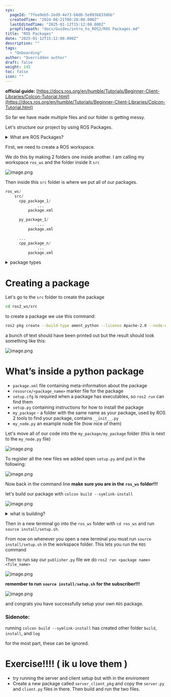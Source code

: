 ```yaml
---
sys:
  pageId: "7fea9eb5-2ed9-4e73-b6d6-5e093b833dbb"
  createdTime: "2024-08-21T00:28:00.000Z"
  lastEditedTime: "2025-01-12T15:12:00.000Z"
  propFilepath: "docs/Guides/intro_to_ROS2/ROS Packages.md"
title: "ROS Packages"
date: "2025-01-12T15:12:00.000Z"
description: ""
tags:
  - "Onboarding"
author: "Overridden author"
draft: false
weight: 145
toc: false
icon: ""
---
```


**official guide:** [https://docs.ros.org/en/humble/Tutorials/Beginner-Client-Libraries/Colcon-Tutorial.html](https://docs.ros.org/en/humble/Tutorials/Beginner-Client-Libraries/Colcon-Tutorial.html)

So far we have made multiple files and our folder is getting messy.

Let's structure our project by using ROS Packages.

<details>

<summary>What are ROS Packages?</summary>

ROS Packages are, as the name implies, packages of code that are highly sharable between ROS developers.

They consist of a folder, `package.xml` file, and source code

```python
      cpp_package_1/
		      ... imagine much code files here ..
          package.xml
```

</details>

First, we need to create a ROS workspace.

We do this by making 2 folders one inside another. I am calling my workspace `ros_ws` and the folder inside it `src`

![image.png](https://prod-files-secure.s3.us-west-2.amazonaws.com/d518164a-d88e-44d1-a4ee-3adb3bd8bce0/70706947-fd18-4537-a67b-e12946812d31/image.png?X-Amz-Algorithm=AWS4-HMAC-SHA256&X-Amz-Content-Sha256=UNSIGNED-PAYLOAD&X-Amz-Credential=ASIAZI2LB466ZKNYAC7C%2F20250328%2Fus-west-2%2Fs3%2Faws4_request&X-Amz-Date=20250328T070900Z&X-Amz-Expires=3600&X-Amz-Security-Token=IQoJb3JpZ2luX2VjEO%2F%2F%2F%2F%2F%2F%2F%2F%2F%2F%2FwEaCXVzLXdlc3QtMiJHMEUCIHzbjdxiFBi9a5WT34k8OjdlS8t%2FtPsq9yOWQaLnTa3QAiEAqbbkBnX3k%2FNvPXnWjh8%2BS9Gi4LqQRqJ8kSDTDUzKSNIq%2FwMIWBAAGgw2Mzc0MjMxODM4MDUiDM8nioU6gEeugB5UgyrcAzTRQGJZMbOKHbyN%2BRkEi2aJOfvEnK2dBhzSkj61YUC%2BiCF8ju5toglEKjPkH0ai1sOba2jpNB%2F0aKhKb8Z7eo8Fj79sSS0wsjNJYclZ1OLey3ZT2WFz5hC9qj9TzG9N0dFNJyAhX1AApo7vOA3hp2fYMy1gQDT6Pwk40FGIAsoQJFNgAGVXgQiyHDW5%2B%2BVf6IvQvnYucgMOqzufXkySouS1Y3Sa%2BGtQFibIwJEx0pAl%2FgRJyGdBAgc7qPUUQVqeoXI1A3eoGjvHOg6s%2BHhfM6DEFvjETpr0wYwm5NkUpNDOJu2l5wtITiIuUwWkosM%2Bsqx3B3JX%2BX62n9DGFoD7KnAyQBU9rMTLiH%2BIlS2PgKeb3TScNy0bSR5c6UNvWkiokCWG0HdzOTS78JZir77qBmI7cYKnC05bRrkifos%2Fo1tGIUUpscPU9cB3rWZhqrx%2FNP%2FfNbwMSKIzlL%2Fg%2FzKskKM%2F1TZvQICPdP2LDB8HNcnMur%2B7NMS2iIDdbjNHsVcCcwT%2B%2F7JJC9BjR1x7R2hPYnFIhQm0IvqWIT3GwGNwZZBf9dD1RWjtNc2EBRKYtVbCe2hNtNP4QT2W7qRoa3crneJvQ4xghQQcfo0jxuKk7pQRlL8e%2F7Iryuv5wOoqMJuHmb8GOqUBA%2F1K5VqUoFrA6cQcNWy9pUlZgjbKHmnepPUxCDBeNB3xn6uSbGd3AmCFVGn4FO1%2FfLJwaBf0uxEuqcusmHnneHoaoFYeJCNdi%2BTcM53IfjU5SXsLabptfeoI4kNsbGl9MJYHVu7NWLmgj9Az6pzHsvSoSScQ9QQtVc%2BsaneQcJvj2GLMPaFQ98sGcU86kS3simX%2FKVG0qOixhnFmgBrFWPQf9mkE&X-Amz-Signature=b1bb2d1640affa5bfffe4b995aebd05d5d465067620dc00ace778530a5006005&X-Amz-SignedHeaders=host&x-id=GetObject)

Then inside this `src` folder is where we put all of our packages.

```python
ros_ws/
    src/
      cpp_package_1/
		      ...
          package.xml

      py_package_1/
		      ...
          package.xml

      ...
      cpp_package_n/
		      ...
          package.xml

```

<details>

<summary>package types</summary>

packages can be either `C++` or python.

the intern file structure is different for each but for this guide we will stick to creating python packages

</details>

# Creating a package

Let's go to the `src` folder to create the package

```bash
cd ros2_ws/src
```

to create a package we use this command:

```bash
ros2 pkg create --build-type ament_python --license Apache-2.0 --node-name my_node my_package
```

a bunch of text should have been printed out but the result should look something like this:

![image.png](https://prod-files-secure.s3.us-west-2.amazonaws.com/d518164a-d88e-44d1-a4ee-3adb3bd8bce0/e6cf1e3f-8512-4a3e-b131-079f800bf3e8/image.png?X-Amz-Algorithm=AWS4-HMAC-SHA256&X-Amz-Content-Sha256=UNSIGNED-PAYLOAD&X-Amz-Credential=ASIAZI2LB466ZKNYAC7C%2F20250328%2Fus-west-2%2Fs3%2Faws4_request&X-Amz-Date=20250328T070900Z&X-Amz-Expires=3600&X-Amz-Security-Token=IQoJb3JpZ2luX2VjEO%2F%2F%2F%2F%2F%2F%2F%2F%2F%2F%2FwEaCXVzLXdlc3QtMiJHMEUCIHzbjdxiFBi9a5WT34k8OjdlS8t%2FtPsq9yOWQaLnTa3QAiEAqbbkBnX3k%2FNvPXnWjh8%2BS9Gi4LqQRqJ8kSDTDUzKSNIq%2FwMIWBAAGgw2Mzc0MjMxODM4MDUiDM8nioU6gEeugB5UgyrcAzTRQGJZMbOKHbyN%2BRkEi2aJOfvEnK2dBhzSkj61YUC%2BiCF8ju5toglEKjPkH0ai1sOba2jpNB%2F0aKhKb8Z7eo8Fj79sSS0wsjNJYclZ1OLey3ZT2WFz5hC9qj9TzG9N0dFNJyAhX1AApo7vOA3hp2fYMy1gQDT6Pwk40FGIAsoQJFNgAGVXgQiyHDW5%2B%2BVf6IvQvnYucgMOqzufXkySouS1Y3Sa%2BGtQFibIwJEx0pAl%2FgRJyGdBAgc7qPUUQVqeoXI1A3eoGjvHOg6s%2BHhfM6DEFvjETpr0wYwm5NkUpNDOJu2l5wtITiIuUwWkosM%2Bsqx3B3JX%2BX62n9DGFoD7KnAyQBU9rMTLiH%2BIlS2PgKeb3TScNy0bSR5c6UNvWkiokCWG0HdzOTS78JZir77qBmI7cYKnC05bRrkifos%2Fo1tGIUUpscPU9cB3rWZhqrx%2FNP%2FfNbwMSKIzlL%2Fg%2FzKskKM%2F1TZvQICPdP2LDB8HNcnMur%2B7NMS2iIDdbjNHsVcCcwT%2B%2F7JJC9BjR1x7R2hPYnFIhQm0IvqWIT3GwGNwZZBf9dD1RWjtNc2EBRKYtVbCe2hNtNP4QT2W7qRoa3crneJvQ4xghQQcfo0jxuKk7pQRlL8e%2F7Iryuv5wOoqMJuHmb8GOqUBA%2F1K5VqUoFrA6cQcNWy9pUlZgjbKHmnepPUxCDBeNB3xn6uSbGd3AmCFVGn4FO1%2FfLJwaBf0uxEuqcusmHnneHoaoFYeJCNdi%2BTcM53IfjU5SXsLabptfeoI4kNsbGl9MJYHVu7NWLmgj9Az6pzHsvSoSScQ9QQtVc%2BsaneQcJvj2GLMPaFQ98sGcU86kS3simX%2FKVG0qOixhnFmgBrFWPQf9mkE&X-Amz-Signature=2813735c336c59a9e415610af0c82b94da49e698da94e6fefd2ca4c5c71223b6&X-Amz-SignedHeaders=host&x-id=GetObject)

# What’s inside a python package

- `package.xml` file containing meta-information about the package
- `resource/<package_name>` marker file for the package
- `setup.cfg` is required when a package has executables, so `ros2 run` can find them
- `setup.py` containing instructions for how to install the package
- `my_package` - a folder with the same name as your package, used by ROS 2 tools to find your package, contains `__init__.py`
- `my_node.py` an example node file (how nice of them)

Let's move all of our code into the `my_package/my_package` folder (this is next to the `my_node.py` file)

![image.png](https://prod-files-secure.s3.us-west-2.amazonaws.com/d518164a-d88e-44d1-a4ee-3adb3bd8bce0/9ce58f11-0da9-4d3e-b86d-506a9685d378/image.png?X-Amz-Algorithm=AWS4-HMAC-SHA256&X-Amz-Content-Sha256=UNSIGNED-PAYLOAD&X-Amz-Credential=ASIAZI2LB466ZKNYAC7C%2F20250328%2Fus-west-2%2Fs3%2Faws4_request&X-Amz-Date=20250328T070900Z&X-Amz-Expires=3600&X-Amz-Security-Token=IQoJb3JpZ2luX2VjEO%2F%2F%2F%2F%2F%2F%2F%2F%2F%2F%2FwEaCXVzLXdlc3QtMiJHMEUCIHzbjdxiFBi9a5WT34k8OjdlS8t%2FtPsq9yOWQaLnTa3QAiEAqbbkBnX3k%2FNvPXnWjh8%2BS9Gi4LqQRqJ8kSDTDUzKSNIq%2FwMIWBAAGgw2Mzc0MjMxODM4MDUiDM8nioU6gEeugB5UgyrcAzTRQGJZMbOKHbyN%2BRkEi2aJOfvEnK2dBhzSkj61YUC%2BiCF8ju5toglEKjPkH0ai1sOba2jpNB%2F0aKhKb8Z7eo8Fj79sSS0wsjNJYclZ1OLey3ZT2WFz5hC9qj9TzG9N0dFNJyAhX1AApo7vOA3hp2fYMy1gQDT6Pwk40FGIAsoQJFNgAGVXgQiyHDW5%2B%2BVf6IvQvnYucgMOqzufXkySouS1Y3Sa%2BGtQFibIwJEx0pAl%2FgRJyGdBAgc7qPUUQVqeoXI1A3eoGjvHOg6s%2BHhfM6DEFvjETpr0wYwm5NkUpNDOJu2l5wtITiIuUwWkosM%2Bsqx3B3JX%2BX62n9DGFoD7KnAyQBU9rMTLiH%2BIlS2PgKeb3TScNy0bSR5c6UNvWkiokCWG0HdzOTS78JZir77qBmI7cYKnC05bRrkifos%2Fo1tGIUUpscPU9cB3rWZhqrx%2FNP%2FfNbwMSKIzlL%2Fg%2FzKskKM%2F1TZvQICPdP2LDB8HNcnMur%2B7NMS2iIDdbjNHsVcCcwT%2B%2F7JJC9BjR1x7R2hPYnFIhQm0IvqWIT3GwGNwZZBf9dD1RWjtNc2EBRKYtVbCe2hNtNP4QT2W7qRoa3crneJvQ4xghQQcfo0jxuKk7pQRlL8e%2F7Iryuv5wOoqMJuHmb8GOqUBA%2F1K5VqUoFrA6cQcNWy9pUlZgjbKHmnepPUxCDBeNB3xn6uSbGd3AmCFVGn4FO1%2FfLJwaBf0uxEuqcusmHnneHoaoFYeJCNdi%2BTcM53IfjU5SXsLabptfeoI4kNsbGl9MJYHVu7NWLmgj9Az6pzHsvSoSScQ9QQtVc%2BsaneQcJvj2GLMPaFQ98sGcU86kS3simX%2FKVG0qOixhnFmgBrFWPQf9mkE&X-Amz-Signature=8180efd0ee492c33c8382b8686096c9d4609eb5c9d0708fbafcafaf30bafbd3c&X-Amz-SignedHeaders=host&x-id=GetObject)

To register all the new files we added open `setup.py` and put in the following:

![image.png](https://prod-files-secure.s3.us-west-2.amazonaws.com/d518164a-d88e-44d1-a4ee-3adb3bd8bce0/1cd7c262-4cae-4496-9d75-c178537d24a2/image.png?X-Amz-Algorithm=AWS4-HMAC-SHA256&X-Amz-Content-Sha256=UNSIGNED-PAYLOAD&X-Amz-Credential=ASIAZI2LB466ZKNYAC7C%2F20250328%2Fus-west-2%2Fs3%2Faws4_request&X-Amz-Date=20250328T070900Z&X-Amz-Expires=3600&X-Amz-Security-Token=IQoJb3JpZ2luX2VjEO%2F%2F%2F%2F%2F%2F%2F%2F%2F%2F%2FwEaCXVzLXdlc3QtMiJHMEUCIHzbjdxiFBi9a5WT34k8OjdlS8t%2FtPsq9yOWQaLnTa3QAiEAqbbkBnX3k%2FNvPXnWjh8%2BS9Gi4LqQRqJ8kSDTDUzKSNIq%2FwMIWBAAGgw2Mzc0MjMxODM4MDUiDM8nioU6gEeugB5UgyrcAzTRQGJZMbOKHbyN%2BRkEi2aJOfvEnK2dBhzSkj61YUC%2BiCF8ju5toglEKjPkH0ai1sOba2jpNB%2F0aKhKb8Z7eo8Fj79sSS0wsjNJYclZ1OLey3ZT2WFz5hC9qj9TzG9N0dFNJyAhX1AApo7vOA3hp2fYMy1gQDT6Pwk40FGIAsoQJFNgAGVXgQiyHDW5%2B%2BVf6IvQvnYucgMOqzufXkySouS1Y3Sa%2BGtQFibIwJEx0pAl%2FgRJyGdBAgc7qPUUQVqeoXI1A3eoGjvHOg6s%2BHhfM6DEFvjETpr0wYwm5NkUpNDOJu2l5wtITiIuUwWkosM%2Bsqx3B3JX%2BX62n9DGFoD7KnAyQBU9rMTLiH%2BIlS2PgKeb3TScNy0bSR5c6UNvWkiokCWG0HdzOTS78JZir77qBmI7cYKnC05bRrkifos%2Fo1tGIUUpscPU9cB3rWZhqrx%2FNP%2FfNbwMSKIzlL%2Fg%2FzKskKM%2F1TZvQICPdP2LDB8HNcnMur%2B7NMS2iIDdbjNHsVcCcwT%2B%2F7JJC9BjR1x7R2hPYnFIhQm0IvqWIT3GwGNwZZBf9dD1RWjtNc2EBRKYtVbCe2hNtNP4QT2W7qRoa3crneJvQ4xghQQcfo0jxuKk7pQRlL8e%2F7Iryuv5wOoqMJuHmb8GOqUBA%2F1K5VqUoFrA6cQcNWy9pUlZgjbKHmnepPUxCDBeNB3xn6uSbGd3AmCFVGn4FO1%2FfLJwaBf0uxEuqcusmHnneHoaoFYeJCNdi%2BTcM53IfjU5SXsLabptfeoI4kNsbGl9MJYHVu7NWLmgj9Az6pzHsvSoSScQ9QQtVc%2BsaneQcJvj2GLMPaFQ98sGcU86kS3simX%2FKVG0qOixhnFmgBrFWPQf9mkE&X-Amz-Signature=e79f013eeb0f2f534b01bf81f7df8ca2648fa4a803d0c340db9e7672d551c9cb&X-Amz-SignedHeaders=host&x-id=GetObject)

Now back in the command line **make sure you are in the** **`ros_ws`** **folder!!!**

let's build our package with `colcon build --symlink-install`

![image.png](https://prod-files-secure.s3.us-west-2.amazonaws.com/d518164a-d88e-44d1-a4ee-3adb3bd8bce0/2f2a0d27-b173-48fd-b189-5f5c0ce65619/image.png?X-Amz-Algorithm=AWS4-HMAC-SHA256&X-Amz-Content-Sha256=UNSIGNED-PAYLOAD&X-Amz-Credential=ASIAZI2LB466ZKNYAC7C%2F20250328%2Fus-west-2%2Fs3%2Faws4_request&X-Amz-Date=20250328T070900Z&X-Amz-Expires=3600&X-Amz-Security-Token=IQoJb3JpZ2luX2VjEO%2F%2F%2F%2F%2F%2F%2F%2F%2F%2F%2FwEaCXVzLXdlc3QtMiJHMEUCIHzbjdxiFBi9a5WT34k8OjdlS8t%2FtPsq9yOWQaLnTa3QAiEAqbbkBnX3k%2FNvPXnWjh8%2BS9Gi4LqQRqJ8kSDTDUzKSNIq%2FwMIWBAAGgw2Mzc0MjMxODM4MDUiDM8nioU6gEeugB5UgyrcAzTRQGJZMbOKHbyN%2BRkEi2aJOfvEnK2dBhzSkj61YUC%2BiCF8ju5toglEKjPkH0ai1sOba2jpNB%2F0aKhKb8Z7eo8Fj79sSS0wsjNJYclZ1OLey3ZT2WFz5hC9qj9TzG9N0dFNJyAhX1AApo7vOA3hp2fYMy1gQDT6Pwk40FGIAsoQJFNgAGVXgQiyHDW5%2B%2BVf6IvQvnYucgMOqzufXkySouS1Y3Sa%2BGtQFibIwJEx0pAl%2FgRJyGdBAgc7qPUUQVqeoXI1A3eoGjvHOg6s%2BHhfM6DEFvjETpr0wYwm5NkUpNDOJu2l5wtITiIuUwWkosM%2Bsqx3B3JX%2BX62n9DGFoD7KnAyQBU9rMTLiH%2BIlS2PgKeb3TScNy0bSR5c6UNvWkiokCWG0HdzOTS78JZir77qBmI7cYKnC05bRrkifos%2Fo1tGIUUpscPU9cB3rWZhqrx%2FNP%2FfNbwMSKIzlL%2Fg%2FzKskKM%2F1TZvQICPdP2LDB8HNcnMur%2B7NMS2iIDdbjNHsVcCcwT%2B%2F7JJC9BjR1x7R2hPYnFIhQm0IvqWIT3GwGNwZZBf9dD1RWjtNc2EBRKYtVbCe2hNtNP4QT2W7qRoa3crneJvQ4xghQQcfo0jxuKk7pQRlL8e%2F7Iryuv5wOoqMJuHmb8GOqUBA%2F1K5VqUoFrA6cQcNWy9pUlZgjbKHmnepPUxCDBeNB3xn6uSbGd3AmCFVGn4FO1%2FfLJwaBf0uxEuqcusmHnneHoaoFYeJCNdi%2BTcM53IfjU5SXsLabptfeoI4kNsbGl9MJYHVu7NWLmgj9Az6pzHsvSoSScQ9QQtVc%2BsaneQcJvj2GLMPaFQ98sGcU86kS3simX%2FKVG0qOixhnFmgBrFWPQf9mkE&X-Amz-Signature=a7ea7bfe699add1ae0a8ecc06880ec9dfe09f7af6eec07c6fe3ca682c7406f58&X-Amz-SignedHeaders=host&x-id=GetObject)

<details>

<summary>what is building?</summary>

if you are a CS major at Rose-Hulman you will learn the answer to this in CSSE132

but TLDR; is it combines all the code files into one program that can be run easily 

</details>

Then in a new terminal go into the `ros_ws` folder with `cd ros_ws` and run `source install/setup.sh`. 

From now on whenever you open a new terminal you must run `source install/setup.sh` in the workspace folder. This lets you run the `ROS` command

Then to run say our `publisher.py` file we do `ros2 run <package name> <file_name>`

![image.png](https://prod-files-secure.s3.us-west-2.amazonaws.com/d518164a-d88e-44d1-a4ee-3adb3bd8bce0/4f4b1219-3a44-4632-aa0a-ce3471699f59/image.png?X-Amz-Algorithm=AWS4-HMAC-SHA256&X-Amz-Content-Sha256=UNSIGNED-PAYLOAD&X-Amz-Credential=ASIAZI2LB466ZKNYAC7C%2F20250328%2Fus-west-2%2Fs3%2Faws4_request&X-Amz-Date=20250328T070901Z&X-Amz-Expires=3600&X-Amz-Security-Token=IQoJb3JpZ2luX2VjEO%2F%2F%2F%2F%2F%2F%2F%2F%2F%2F%2FwEaCXVzLXdlc3QtMiJHMEUCIHzbjdxiFBi9a5WT34k8OjdlS8t%2FtPsq9yOWQaLnTa3QAiEAqbbkBnX3k%2FNvPXnWjh8%2BS9Gi4LqQRqJ8kSDTDUzKSNIq%2FwMIWBAAGgw2Mzc0MjMxODM4MDUiDM8nioU6gEeugB5UgyrcAzTRQGJZMbOKHbyN%2BRkEi2aJOfvEnK2dBhzSkj61YUC%2BiCF8ju5toglEKjPkH0ai1sOba2jpNB%2F0aKhKb8Z7eo8Fj79sSS0wsjNJYclZ1OLey3ZT2WFz5hC9qj9TzG9N0dFNJyAhX1AApo7vOA3hp2fYMy1gQDT6Pwk40FGIAsoQJFNgAGVXgQiyHDW5%2B%2BVf6IvQvnYucgMOqzufXkySouS1Y3Sa%2BGtQFibIwJEx0pAl%2FgRJyGdBAgc7qPUUQVqeoXI1A3eoGjvHOg6s%2BHhfM6DEFvjETpr0wYwm5NkUpNDOJu2l5wtITiIuUwWkosM%2Bsqx3B3JX%2BX62n9DGFoD7KnAyQBU9rMTLiH%2BIlS2PgKeb3TScNy0bSR5c6UNvWkiokCWG0HdzOTS78JZir77qBmI7cYKnC05bRrkifos%2Fo1tGIUUpscPU9cB3rWZhqrx%2FNP%2FfNbwMSKIzlL%2Fg%2FzKskKM%2F1TZvQICPdP2LDB8HNcnMur%2B7NMS2iIDdbjNHsVcCcwT%2B%2F7JJC9BjR1x7R2hPYnFIhQm0IvqWIT3GwGNwZZBf9dD1RWjtNc2EBRKYtVbCe2hNtNP4QT2W7qRoa3crneJvQ4xghQQcfo0jxuKk7pQRlL8e%2F7Iryuv5wOoqMJuHmb8GOqUBA%2F1K5VqUoFrA6cQcNWy9pUlZgjbKHmnepPUxCDBeNB3xn6uSbGd3AmCFVGn4FO1%2FfLJwaBf0uxEuqcusmHnneHoaoFYeJCNdi%2BTcM53IfjU5SXsLabptfeoI4kNsbGl9MJYHVu7NWLmgj9Az6pzHsvSoSScQ9QQtVc%2BsaneQcJvj2GLMPaFQ98sGcU86kS3simX%2FKVG0qOixhnFmgBrFWPQf9mkE&X-Amz-Signature=1e3b51a03e881559ba211d937760336437597eb33f0b9d1f7983cc1367b17093&X-Amz-SignedHeaders=host&x-id=GetObject)

**remember to run** **`source install/setup.sh`** **for the subscriber!!!**

![image.png](https://prod-files-secure.s3.us-west-2.amazonaws.com/d518164a-d88e-44d1-a4ee-3adb3bd8bce0/02121119-dad4-49ec-8356-c956108b4243/image.png?X-Amz-Algorithm=AWS4-HMAC-SHA256&X-Amz-Content-Sha256=UNSIGNED-PAYLOAD&X-Amz-Credential=ASIAZI2LB466ZKNYAC7C%2F20250328%2Fus-west-2%2Fs3%2Faws4_request&X-Amz-Date=20250328T070901Z&X-Amz-Expires=3600&X-Amz-Security-Token=IQoJb3JpZ2luX2VjEO%2F%2F%2F%2F%2F%2F%2F%2F%2F%2F%2FwEaCXVzLXdlc3QtMiJHMEUCIHzbjdxiFBi9a5WT34k8OjdlS8t%2FtPsq9yOWQaLnTa3QAiEAqbbkBnX3k%2FNvPXnWjh8%2BS9Gi4LqQRqJ8kSDTDUzKSNIq%2FwMIWBAAGgw2Mzc0MjMxODM4MDUiDM8nioU6gEeugB5UgyrcAzTRQGJZMbOKHbyN%2BRkEi2aJOfvEnK2dBhzSkj61YUC%2BiCF8ju5toglEKjPkH0ai1sOba2jpNB%2F0aKhKb8Z7eo8Fj79sSS0wsjNJYclZ1OLey3ZT2WFz5hC9qj9TzG9N0dFNJyAhX1AApo7vOA3hp2fYMy1gQDT6Pwk40FGIAsoQJFNgAGVXgQiyHDW5%2B%2BVf6IvQvnYucgMOqzufXkySouS1Y3Sa%2BGtQFibIwJEx0pAl%2FgRJyGdBAgc7qPUUQVqeoXI1A3eoGjvHOg6s%2BHhfM6DEFvjETpr0wYwm5NkUpNDOJu2l5wtITiIuUwWkosM%2Bsqx3B3JX%2BX62n9DGFoD7KnAyQBU9rMTLiH%2BIlS2PgKeb3TScNy0bSR5c6UNvWkiokCWG0HdzOTS78JZir77qBmI7cYKnC05bRrkifos%2Fo1tGIUUpscPU9cB3rWZhqrx%2FNP%2FfNbwMSKIzlL%2Fg%2FzKskKM%2F1TZvQICPdP2LDB8HNcnMur%2B7NMS2iIDdbjNHsVcCcwT%2B%2F7JJC9BjR1x7R2hPYnFIhQm0IvqWIT3GwGNwZZBf9dD1RWjtNc2EBRKYtVbCe2hNtNP4QT2W7qRoa3crneJvQ4xghQQcfo0jxuKk7pQRlL8e%2F7Iryuv5wOoqMJuHmb8GOqUBA%2F1K5VqUoFrA6cQcNWy9pUlZgjbKHmnepPUxCDBeNB3xn6uSbGd3AmCFVGn4FO1%2FfLJwaBf0uxEuqcusmHnneHoaoFYeJCNdi%2BTcM53IfjU5SXsLabptfeoI4kNsbGl9MJYHVu7NWLmgj9Az6pzHsvSoSScQ9QQtVc%2BsaneQcJvj2GLMPaFQ98sGcU86kS3simX%2FKVG0qOixhnFmgBrFWPQf9mkE&X-Amz-Signature=61159738ecb6e2fc2685f58d2baa2aaafb138d42c90941b136a5050285ce62f9&X-Amz-SignedHeaders=host&x-id=GetObject)

and congrats you have successfully setup your own `ROS` package.

### Sidenote:

running `colcon build --symlink-install` has created other folder `build`, `install`, and `log`

for the most part, these can be ignored.

# Exercise!!!! ( ik u love them )

- try running the server and client setup but with in the enviroment
- Create a new package called `server_client_pkg` and copy the `server.py` and `client.py` files in there. Then build and run the two files.

